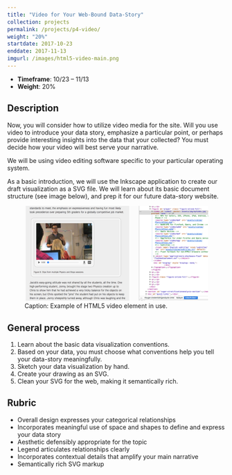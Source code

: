 ```yaml
---
title: "Video for Your Web-Bound Data-Story"
collection: projects
permalink: /projects/p4-video/
weight: "20%"
startdate: 2017-10-23
enddate: 2017-11-13
imgurl: /images/html5-video-main.png
---
```


<ul class="project-top-info">
  <li>
    <b>Timeframe</b>: 10/23 &ndash; 11/13</li>
  <li>
    <b>Weight</b>: 20%</li>
</ul>

## Description

Now, you will consider how to utilize video media for the site. Will you use video to introduce your data story, emphasize a particular point, or perhaps provide interesting insights into the data that your collected? You must decide how your video will best serve your narrative.

We will be using video editing software specific to your particular operating system.

As a basic introduction, we will use the Inkscape application to create our draft visualization as a SVG file. We will learn about its basic document structure (see image below), and prep it for our future data-story website.

<figure id="twitter-css-body" class="figure-inline">
  <img src="/images/html5-video-main.png" alt="Example of HTML5 video element in use." />
  <figcaption>
    Caption: Example of HTML5 video element in use.
  </figcaption>
</figure>

## General process

1. Learn about the basic data visualization conventions.
2. Based on your data, you must choose what conventions help you tell your data-story meaningfully.
3. Sketch your data visualization by hand.
4. Create your drawing as an SVG.
5. Clean your SVG for the web, making it semantically rich.


## Rubric

- Overall design expresses your categorical relationships
- Incorporates meaningful use of space and shapes to define and express your data story
- Aesthetic defensibly appropriate for the topic
- Legend articulates relationships clearly
- Incorporates contextual details that amplify your main narrative
- Semantically rich SVG markup
